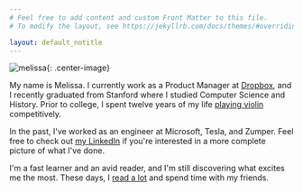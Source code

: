 ```yaml
---
# Feel free to add content and custom Front Matter to this file.
# To modify the layout, see https://jekyllrb.com/docs/themes/#overriding-theme-defaults

layout: default_notitle
---
```


![melissa](/imgs/me1.jpg){: .center-image}

My name is Melissa. I currently work as a Product Manager at [Dropbox](https://www.dropbox.com), and I recently graduated from Stanford where I studied Computer Science and History. Prior to college, I spent twelve years of my life [playing violin](https://www.youtube.com/user/asiansarentnerdy) competitively. 

In the past, I've worked as an engineer at Microsoft, Tesla, and Zumper. Feel free to check out [my LinkedIn](https://www.linkedin.com/in/mdu96/) if you're interested in a more complete picture of what I've done. 

I'm a fast learner and an avid reader, and I'm still discovering what excites me the most. These days, I [read a lot](https://www.goodreads.com/user/show/30668519-melissa-du) and spend time with my friends.
